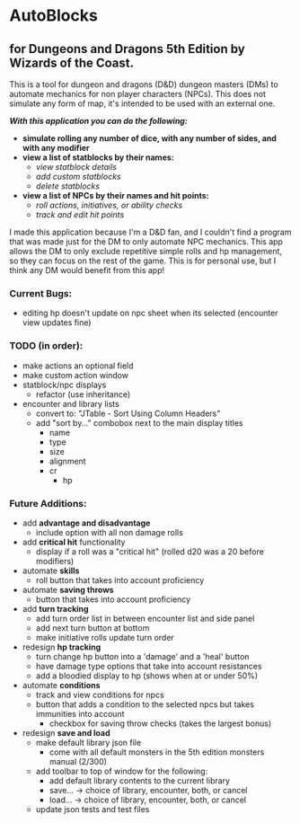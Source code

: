 # AutoBlocks
## for Dungeons and Dragons 5th Edition by Wizards of the Coast.
<p>
This is a tool for dungeon and dragons (D&D) dungeon masters (DMs) to automate mechanics for non player characters (NPCs).
This does not simulate any form of map, it's intended to be used with an external one.
</p>

***With this application you can do the following:***
  - **simulate rolling any number of dice, with any number of sides, and with any modifier**
  - **view a list of statblocks by their names:**
    - *view statblock details*
    - *add custom statblocks*
    - *delete statblocks*
  - **view a list of NPCs by their names and hit points:**
    - *roll actions, initiatives, or ability checks*
    - *track and edit hit points*
<p>
I made this application because I'm a D&D fan, and I couldn't find a program that was made just for the DM to only 
automate NPC mechanics. This app allows the DM to only exclude repetitive simple rolls and hp management, so they can 
focus on the rest of the game. This is for personal use, but I think any DM would benefit from this app!
</p>

### Current Bugs:
- editing hp doesn't update on npc sheet when its selected (encounter view updates fine)

### TODO (in order):
- make actions an optional field
- make custom action window
- statblock/npc displays
    - refactor (use inheritance)
- encounter and library lists
    - convert to: "JTable - Sort Using Column Headers"
    - add "sort by..." combobox next to the main display titles
      - name
      - type
      - size
      - alignment
      - cr
        - hp

### Future Additions:
- add **advantage and disadvantage**
  - include option with all non damage rolls
- add **critical hit** functionality
  - display if a roll was a "critical hit" (rolled d20 was a 20 before modifiers)
- automate **skills**
  - roll button that takes into account proficiency
- automate **saving throws**
  - button that takes into account proficiency
- add **turn tracking**
    - add turn order list in between encounter list and side panel
    - add next turn button at bottom
    - make initiative rolls update turn order
- redesign **hp tracking**
    - turn change hp button into a 'damage' and a 'heal' button
    - have damage type options that take into account resistances
    - add a bloodied display to hp (shows when at or under 50%)
- automate **conditions**
    - track and view conditions for npcs
    - button that adds a condition to the selected npcs but takes immunities into account
      - checkbox for saving throw checks (takes the largest bonus)
- redesign **save and load**
    - make default library json file
        - come with all default monsters in the 5th edition monsters manual (2/300)
    - add toolbar to top of window for the following:
        - add default library contents to the current library
        - save... -> choice of library, encounter, both, or cancel
        - load... -> choice of library, encounter, both, or cancel
    - update json tests and test files